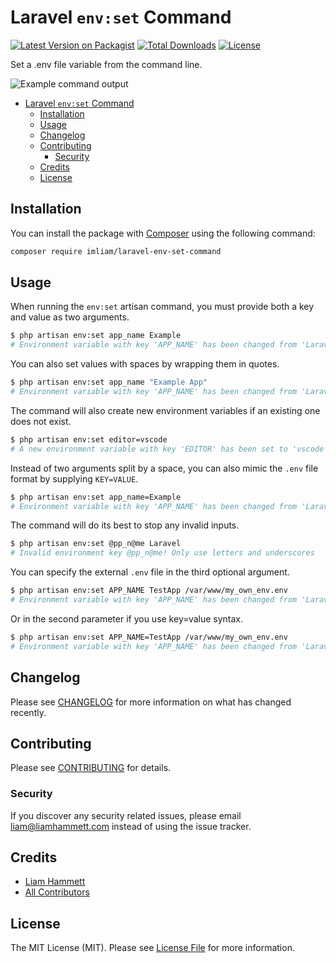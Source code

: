 # Laravel `env:set` Command

[![Latest Version on Packagist](https://img.shields.io/packagist/v/imliam/laravel-env-set-command.svg)](https://packagist.org/packages/imliam/laravel-env-set-command)
[![Total Downloads](https://img.shields.io/packagist/dt/imliam/laravel-env-set-command.svg)](https://packagist.org/packages/imliam/laravel-env-set-command)
[![License](https://img.shields.io/github/license/imliam/laravel-env-set-command.svg)](LICENSE.md)

Set a .env file variable from the command line.

![Example command output](./screenshot.png)

<!-- TOC -->

- [Laravel `env:set` Command](#laravel-setenv-command)
    - [Installation](#installation)
    - [Usage](#usage)
    - [Changelog](#changelog)
    - [Contributing](#contributing)
        - [Security](#security)
    - [Credits](#credits)
    - [License](#license)

<!-- /TOC -->

## Installation

You can install the package with [Composer](https://getcomposer.org/) using the following command:

```bash
composer require imliam/laravel-env-set-command
```

## Usage

When running the `env:set` artisan command, you must provide both a key and value as two arguments.

```bash
$ php artisan env:set app_name Example
# Environment variable with key 'APP_NAME' has been changed from 'Laravel' to 'Example'
```

You can also set values with spaces by wrapping them in quotes.

```bash
$ php artisan env:set app_name "Example App"
# Environment variable with key 'APP_NAME' has been changed from 'Laravel' to '"Example App"'
```

The command will also create new environment variables if an existing one does not exist.

```bash
$ php artisan env:set editor=vscode
# A new environment variable with key 'EDITOR' has been set to 'vscode'
```

Instead of two arguments split by a space, you can also mimic the `.env` file format by supplying `KEY=VALUE`.

```bash
$ php artisan env:set app_name=Example
# Environment variable with key 'APP_NAME' has been changed from 'Laravel' to 'Example'
```

The command will do its best to stop any invalid inputs.

```bash
$ php artisan env:set @pp_n@me Laravel
# Invalid environment key @pp_n@me! Only use letters and underscores
```

You can specify the external `.env` file in the third optional argument.

```bash
$ php artisan env:set APP_NAME TestApp /var/www/my_own_env.env
# Environment variable with key 'APP_NAME' has been changed from 'Laravel' to 'TestApp'
```

Or in the second parameter if you use key=value syntax.
```bash
$ php artisan env:set APP_NAME=TestApp /var/www/my_own_env.env
# Environment variable with key 'APP_NAME' has been changed from 'Laravel' to 'TestApp'
```

## Changelog

Please see [CHANGELOG](CHANGELOG.md) for more information on what has changed recently.

## Contributing

Please see [CONTRIBUTING](CONTRIBUTING.md) for details.

### Security

If you discover any security related issues, please email liam@liamhammett.com instead of using the issue tracker.

## Credits

- [Liam Hammett](https://github.com/imliam)
- [All Contributors](../../contributors)

## License

The MIT License (MIT). Please see [License File](LICENSE.md) for more information.
